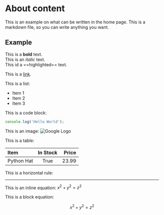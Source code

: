 # About content

This is an example on what can be written in the home page. This is a markdown file, so you can write anything you want.

## Example

This is a **bold** text. \
This is an _italic_ text. \
This id a ==highlighted== text.

This is a [link](https://schoolofstudents.netlify.app).

This is a list:

- Item 1
- Item 2
- Item 3

This is a code block:

```javascript
console.log('Hello World');
```

This is an image:
![Google Logo](https://www.google.com/images/branding/googlelogo/1x/googlelogo_color_272x92dp.png)

This is a table:

| Item       | In Stock | Price |
| :--------- | :------: | ----: |
| Python Hat |   True   | 23.99 |

This is a horizontal rule:

---

This is an inline equation: $x^2 + y^2 = z^2$

This is a block equation:

$$ x^2 + y^2 = z^2 $$
